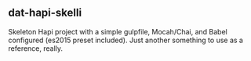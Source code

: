 ## dat-hapi-skelli
Skeleton Hapi project with a simple gulpfile, Mocah/Chai, and Babel configured (es2015 preset included).
Just another something to use as a reference, really.